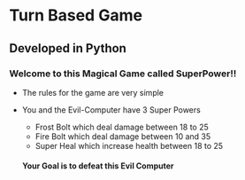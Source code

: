 # Turn Based Game
## Developed in Python
### Welcome to this Magical Game called SuperPower!!
* The rules for the game are very simple 
* You and the Evil-Computer have 3 Super Powers
    * Frost Bolt which deal damage between 18 to 25
    * Fire Bolt which deal damage between 10 and 35
    * Super Heal which increase health between 18 to 25
      
    #### Your Goal is to defeat this Evil Computer
        
